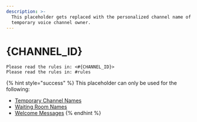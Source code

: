 ```yaml
---
description: >-
  This placeholder gets replaced with the personalized channel name of the
  temporary voice channel owner.
---
```


# {CHANNEL\_ID}

```
Please read the rules in: <#{CHANNEL_ID}>
Please read the rules in: #rules
```

{% hint style="success" %}
This placeholder can only be used for the following:

* [Temporary Channel Names](../creator/overview/name.md)
* [Waiting Room Names](../creator/customization/waiting-room-name.md)
* [Welcome Messages](../creator/customization/welcome-message.md)
{% endhint %}
